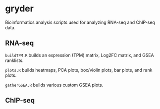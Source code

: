 # gryder

Bioinformatics analysis scripts used for analyzing RNA-seq and ChIP-seq data. 

## RNA-seq
`buildTPM.R` builds an expression (TPM) matrix, Log2FC matrix, and GSEA ranklists.

`plots.R` builds heatmaps, PCA plots, box/violin plots, bar plots, and rank plots.

`gatherGSEA.R` builds various custom GSEA plots.

## ChIP-seq
